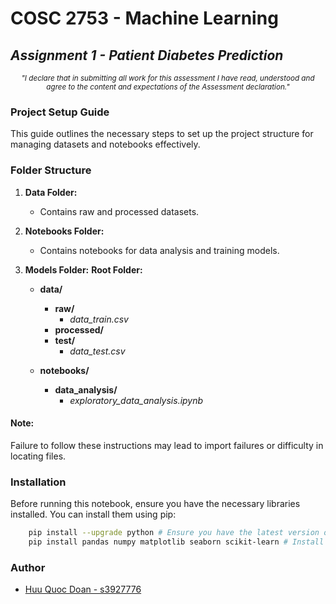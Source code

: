 # COSC 2753 - Machine Learning

## *Assignment 1 - Patient Diabetes Prediction*

<center><em><sub>"I declare that in submitting all work for this assessment I have read, understood and agree to the content and expectations of the Assessment declaration."</sub></em></center>

### Project Setup Guide

This guide outlines the necessary steps to set up the project structure for managing datasets and notebooks effectively.

### Folder Structure

1. **Data Folder:**
   - Contains raw and processed datasets.

2. **Notebooks Folder:**
   - Contains notebooks for data analysis and training models.

3. **Models Folder:**
    **Root Folder:**

    - **data/**
        - **raw/**
            - *data_train.csv*
        - **processed/**
        - **test/**
            - *data_test.csv*

    - **notebooks/**
        - **data_analysis/**
            - *exploratory_data_analysis.ipynb*

#### **Note:**

Failure to follow these instructions may lead to import failures or difficulty in locating files.

### Installation

Before running this notebook, ensure you have the necessary libraries installed. You can install them using pip:

```bash
    pip install --upgrade python # Ensure you have the latest version of Python
    pip install pandas numpy matplotlib seaborn scikit-learn # Install libraries
```

### Author

- [Huu Quoc Doan - s3927776](https://github.com/Mudoker)
